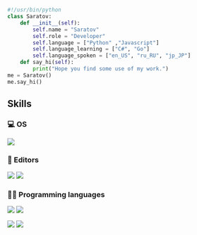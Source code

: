 

#
<p align=center>
  </p>

```python
#!/usr/bin/python
class Saratov:
    def __init__(self):
        self.name = "Saratov"
        self.role = "Developer"
        self.language = ["Python" ,"Javascript"]
        self.language_learning = ["C#", "Go"]
        self.language_spoken = ["en_US", "ru_RU", "jp_JP"]
    def say_hi(self):
        print("Hope you find some use of my work.")
me = Saratov()
me.say_hi()
```


## Skills
### 💻 OS
![](https://img.shields.io/badge/-Arch%20Linux-grey?logo=archlinux)

### 📝 Editors
![](https://img.shields.io/badge/Visual%20Studio%20Code-0078d7.svg?logo=visual-studio-code&logoColor=white)
![](https://img.shields.io/badge/Vim-222?&logo=vim&logoColor=019733)

### 👨‍💻 Programming languages
![](https://img.shields.io/badge/JavaScript-F7DF1E.svg?logo=javascript&logoColor=black)
![](https://img.shields.io/badge/Python-31A8FF.svg?logo=python&logoColor=white)


![](https://img.shields.io/badge/PowerShell-5391FE.svg?logo=powershell&logoColor=white)
![](https://img.shields.io/badge/Bash-121011.svg?logo=gnu-bash&logoColor=white)
